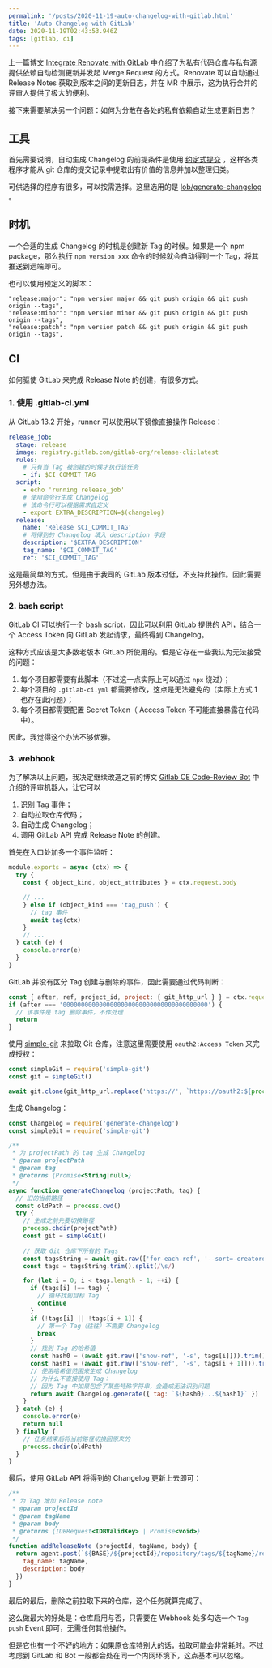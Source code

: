 ```yaml
---
permalink: '/posts/2020-11-19-auto-changelog-with-gitlab.html'
title: 'Auto Changelog with GitLab'
date: 2020-11-19T02:43:53.946Z
tags: [gitlab, ci]
---
```


<!-- 「」 -->

上一篇博文 [Integrate Renovate with GitLab](/posts/2020-11-09-integrate-renovate-with-gitlab.html) 中介绍了为私有代码仓库与私有源提供依赖自动检测更新并发起 Merge Request 的方式。Renovate 可以自动通过 Release Notes 获取到版本之间的更新日志，并在 MR 中展示，这为执行合并的评审人提供了极大的便利。

接下来需要解决另一个问题：如何为分散在各处的私有依赖自动生成更新日志？

<!-- more -->

## 工具

首先需要说明，自动生成 Changelog 的前提条件是使用 [约定式提交](https://www.conventionalcommits.org/zh-hans/v1.0.0-beta.4/) ，这样各类程序才能从 git 仓库的提交记录中提取出有价值的信息并加以整理归类。

可供选择的程序有很多，可以按需选择。这里选用的是 [lob/generate-changelog](https://github.com/lob/generate-changelog) 。

## 时机

一个合适的生成 Changelog 的时机是创建新 Tag 的时候。如果是一个 npm package，那么执行 `npm version xxx` 命令的时候就会自动得到一个 Tag，将其推送到远端即可。

也可以使用预定义的脚本：

```
"release:major": "npm version major && git push origin && git push origin --tags",
"release:minor": "npm version minor && git push origin && git push origin --tags",
"release:patch": "npm version patch && git push origin && git push origin --tags",
```

## CI

如何驱使 GitLab 来完成 Release Note 的创建，有很多方式。

### 1. 使用 .gitlab-ci.yml

从 GitLab 13.2 开始，runner 可以使用以下镜像直接操作 Release：

```yaml
release_job:
  stage: release
  image: registry.gitlab.com/gitlab-org/release-cli:latest
  rules:
    # 只有当 Tag 被创建的时候才执行该任务
    - if: $CI_COMMIT_TAG                  
  script:
    - echo 'running release_job'
    # 使用命令行生成 Changelog
    # 该命令行可以根据需求自定义
    - export EXTRA_DESCRIPTION=$(changelog)
  release:
    name: 'Release $CI_COMMIT_TAG'
    # 将得到的 Changelog 填入 description 字段
    description: '$EXTRA_DESCRIPTION'
    tag_name: '$CI_COMMIT_TAG'
    ref: '$CI_COMMIT_TAG'
```

这是最简单的方式。但是由于我司的 GitLab 版本过低，不支持此操作。因此需要另外想办法。

### 2. bash script

GitLab CI 可以执行一个 bash script，因此可以利用 GitLab 提供的 API，结合一个 Access Token 向 GitLab 发起请求，最终得到 Changelog。

这种方式应该是大多数老版本 GitLab 所使用的。但是它存在一些我认为无法接受的问题：

1. 每个项目都需要有此脚本（不过这一点实际上可以通过 `npx` 绕过）；
2. 每个项目的 `.gitlab-ci.yml` 都需要修改，这点是无法避免的（实际上方式 1 也存在此问题）；
3. 每个项目都需要配置 Secret Token（ Access Token 不可能直接暴露在代码中）。

因此，我觉得这个办法不够优雅。

### 3. webhook

为了解决以上问题，我决定继续改造之前的博文 [Gitlab CE Code-Review Bot](/posts/2020-09-23-gitlab-ce-code-review-bot.html) 中介绍的评审机器人，让它可以

1. 识别 Tag 事件；
2. 自动拉取仓库代码；
3. 自动生成 Changelog；
4. 调用 GitLab API 完成 Release Note 的创建。

首先在入口处加多一个事件监听：

```javascript
module.exports = async (ctx) => {
  try {
    const { object_kind, object_attributes } = ctx.request.body

    // ...
    } else if (object_kind === 'tag_push') {
      // tag 事件
      await tag(ctx)
    }
    // ...
  } catch (e) {
    console.error(e)
  }
}
```

GitLab 并没有区分 Tag 创建与删除的事件，因此需要通过代码判断：

```javascript
const { after, ref, project_id, project: { git_http_url } } = ctx.request.body
if (after === '0000000000000000000000000000000000000000') {
  // 该事件是 tag 删除事件，不作处理
  return
}
```

使用 [simple-git](https://www.npmjs.com/package/simple-git) 来拉取 Git 仓库，注意这里需要使用 `oauth2:Access Token` 来完成授权：

```javascript
const simpleGit = require('simple-git')
const git = simpleGit()

await git.clone(git_http_url.replace('https://', `https://oauth2:${process.env.GITLAB_BOT_ACCESS_TOKEN}@`), projectPath)
```

生成 Changelog：

```javascript
const Changelog = require('generate-changelog')
const simpleGit = require('simple-git')

/**
 * 为 projectPath 的 tag 生成 Changelog
 * @param projectPath
 * @param tag
 * @returns {Promise<String|null>}
 */
async function generateChangelog (projectPath, tag) {
  // 旧的当前路径
  const oldPath = process.cwd()
  try {
    // 生成之前先要切换路径  
    process.chdir(projectPath)
    const git = simpleGit()
    
    // 获取 Git 仓库下所有的 Tags
    const tagsString = await git.raw(['for-each-ref', '--sort=-creatordate', '--format', '%(refname)', 'refs/tags'])
    const tags = tagsString.trim().split(/\s/)

    for (let i = 0; i < tags.length - 1; ++i) {
      if (tags[i] !== tag) {
        // 循环找到目标 Tag
        continue
      }
      if (!tags[i] || !tags[i + 1]) {
        // 第一个 Tag（往往）不需要 Changelog
        break
      }
      // 找到 Tag 的哈希值
      const hash0 = (await git.raw(['show-ref', '-s', tags[i]])).trim()
      const hash1 = (await git.raw(['show-ref', '-s', tags[i + 1]])).trim()
      // 使用哈希值范围来生成 Changelog
      // 为什么不直接使用 Tag：
      // 因为 Tag 中如果包含了某些特殊字符串，会造成无法识别问题
      return await Changelog.generate({ tag: `${hash0}...${hash1}` })
    }
  } catch (e) {
    console.error(e)
    return null
  } finally {
    // 任务结束后将当前路径切换回原来的
    process.chdir(oldPath)
  }
}
```

最后，使用 GitLab API 将得到的 Changelog 更新上去即可：

```javascript
/**
 * 为 Tag 增加 Release note
 * @param projectId
 * @param tagName
 * @param body
 * @returns {IDBRequest<IDBValidKey> | Promise<void>}
 */
function addReleaseNote (projectId, tagName, body) {
  return agent.post(`${BASE}/${projectId}/repository/tags/${tagName}/release`, {
    tag_name: tagName,
    description: body
  })
}
```

最后的最后，删除之前拉取下来的仓库，这个任务就算完成了。

这么做最大的好处是：仓库启用与否，只需要在 Webhook 处多勾选一个 `Tag push` Event 即可，无需任何其他操作。

但是它也有一个不好的地方：如果原仓库特别大的话，拉取可能会非常耗时。不过考虑到 GitLab 和 Bot 一般都会处在同一个内网环境下，这点基本可以忽略。